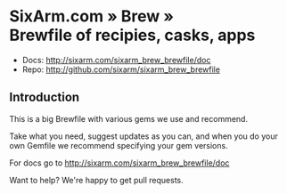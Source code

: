 # SixArm.com » Brew » <br> Brewfile of recipies, casks, apps

* Docs: <http://sixarm.com/sixarm_brew_brewfile/doc>
* Repo: <http://github.com/sixarm/sixarm_brew_brewfile>
<!--HEADER-SHUT-->

## Introduction

This is a big Brewfile with various gems we use and recommend.

Take what you need, suggest updates as you can, and when you
do your own Gemfile we recommend specifying your gem versions.

For docs go to <http://sixarm.com/sixarm_brew_brewfile/doc>

Want to help? We're happy to get pull requests.
